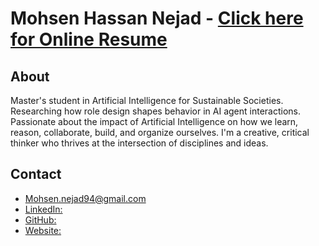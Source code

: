 # Mohsen Hassan Nejad - [Click here for Online Resume](https://technejad.github.io/Mohsen-s-Resume/)

## About

Master's student in Artificial Intelligence for Sustainable Societies.
Researching how role design shapes behavior in AI agent interactions. Passionate about the impact of Artificial
Intelligence on how we learn, reason, collaborate, build, and organize ourselves.
I'm a creative, critical thinker who thrives at the intersection of disciplines and ideas. 

## Contact

- Mohsen.nejad94@gmail.com
- [LinkedIn:](https://linkedin.com/in/mohsenhassannejad/)
- [GitHub:](https://github.com/TechNejad)
- [Website:](https://mohsen-hassan-nejad.netlify.app/)

